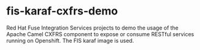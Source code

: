 # fis-karaf-cxfrs-demo
Red Hat Fuse Integration Services projects to demo the usage of the Apache Camel CXFRS component to expose or consume RESTful services running on Openshift. The FIS karaf image is used. 
